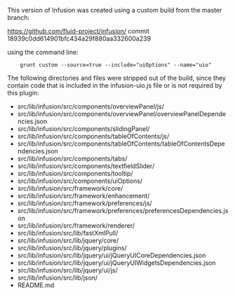 This version of Infusion was created using a custom build from the master branch:

https://github.com/fluid-project/infusion/
commit 18939c0dd614901bfc434a29f880aa332600a239

using the command line:
```
    grunt custom --source=true --include="uiOptions" --name="uio"
```

The following directories and files were stripped out of the build, since they contain
code that is included in the infusion-uio.js file or is not required by this plugin:

* src/lib/infusion/src/components/overviewPanel/js/
* src/lib/infusion/src/components/overviewPanel/overviewPanelDependencies.json
* src/lib/infusion/src/components/slidingPanel/
* src/lib/infusion/src/components/tableOfContents/js/
* src/lib/infusion/src/components/tableOfContents/tableOfContentsDependencies.json
* src/lib/infusion/src/components/tabs/
* src/lib/infusion/src/components/textfieldSlider/
* src/lib/infusion/src/components/tooltip/
* src/lib/infusion/src/components/uiOptions/
* src/lib/infusion/src/framework/core/
* src/lib/infusion/src/framework/enhancement/
* src/lib/infusion/src/framework/preferences/js/
* src/lib/infusion/src/framework/preferences/preferencesDependencies.json
* src/lib/infusion/src/framework/renderer/
* src/lib/infusion/src/lib/fastXmlPull/
* src/lib/infusion/src/lib/jquery/core/
* src/lib/infusion/src/lib/jquery/plugins/
* src/lib/infusion/src/lib/jquery/ui/jQueryUICoreDependencies.json
* src/lib/infusion/src/lib/jquery/ui/jQueryUIWidgetsDependencies.json
* src/lib/infusion/src/lib/jquery/ui/js/
* src/lib/infusion/src/lib/json/
* README.md
